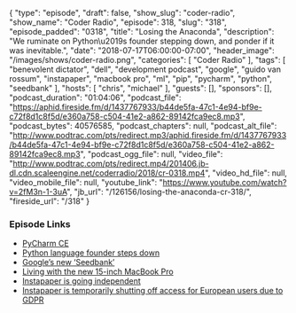 {
  "type": "episode",
  "draft": false,
  "show_slug": "coder-radio",
  "show_name": "Coder Radio",
  "episode": 318,
  "slug": "318",
  "episode_padded": "0318",
  "title": "Losing the Anaconda",
  "description": "We ruminate on Python\u2019s founder stepping down, and ponder if it was inevitable.",
  "date": "2018-07-17T06:00:00-07:00",
  "header_image": "/images/shows/coder-radio.png",
  "categories": [
    "Coder Radio"
  ],
  "tags": [
    "benevolent dictator",
    "dell",
    "development podcast",
    "google",
    "guido van rossum",
    "instapaper",
    "macbook pro",
    "ml",
    "pip",
    "pycharm",
    "python",
    "seedbank"
  ],
  "hosts": [
    "chris",
    "michael"
  ],
  "guests": [],
  "sponsors": [],
  "podcast_duration": "01:04:06",
  "podcast_file": "https://aphid.fireside.fm/d/1437767933/b44de5fa-47c1-4e94-bf9e-c72f8d1c8f5d/e360a758-c504-41e2-a862-89142fca9ec8.mp3",
  "podcast_bytes": 40576585,
  "podcast_chapters": null,
  "podcast_alt_file": "http://www.podtrac.com/pts/redirect.mp3/aphid.fireside.fm/d/1437767933/b44de5fa-47c1-4e94-bf9e-c72f8d1c8f5d/e360a758-c504-41e2-a862-89142fca9ec8.mp3",
  "podcast_ogg_file": null,
  "video_file": "http://www.podtrac.com/pts/redirect.mp4/201406.jb-dl.cdn.scaleengine.net/coderradio/2018/cr-0318.mp4",
  "video_hd_file": null,
  "video_mobile_file": null,
  "youtube_link": "https://www.youtube.com/watch?v=2fM3n-1-3uA",
  "jb_url": "/126156/losing-the-anaconda-cr-318/",
  "fireside_url": "/318"
}


### Episode Links

  * [PyCharm CE](https://pastebin.com/dSqGQTJY "PyCharm CE")
  * [​Python language founder steps down](https://www.zdnet.com/article/python-language-founder-steps-down/ "​Python language founder steps down")
  * [Google’s new ‘Seedbank’](https://9to5google.com/2018/07/16/seedbank-google-machine-learning-tensorflow/ "Google’s new ‘Seedbank’")
  * [Living with the new 15-inch MacBook Pro](https://techcrunch.com/2018/07/16/living-with-the-new-15-inch-macbook-pro/ "Living with the new 15-inch MacBook Pro")
  * [Instapaper is going independent](http://blog.instapaper.com/post/175953870856 "Instapaper is going independent")
  * [Instapaper is temporarily shutting off access for European users due to GDPR](https://www.theverge.com/2018/5/23/17387146/instapaper-gdpr-europe-access-shut-down-privacy-changes "Instapaper is temporarily shutting off access for European users due to GDPR")


